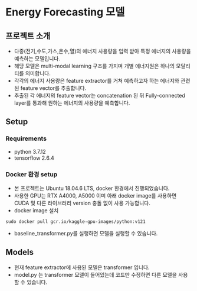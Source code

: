 # Energy Forecasting 모델
## 프로젝트 소개
* 다종(전기,수도,가스,온수,열)의 에너지 사용량을 입력 받아 특정 에너지의 사용량을 예측하는 모델입니다.
* 해당 모델은 multi-modal learning 구조를 가지며 개별 에너지원은 하나의 모달리티를 의미합니다.
* 각각의 에너지 사용량은 feature extractor를 거쳐 예측하고자 하는 에너지와 관련된 feature vector를 추출합니다.
* 추출된 각 에너지의 feature vector는 concatenation 된 뒤 Fully-connected layer를 통과해 원하는 에너지의 사용량을 예측합니다.

## Setup
### Requirements
* python 3.7.12
* tensorflow 2.6.4
### Docker 환경 setup
* 본 프로젝트는 Ubuntu 18.04.6 LTS, docker 환경에서 진행되었습니다.
* 사용한 GPU는 RTX A4000, A5000 이며 아래 docker image를 사용하면 CUDA  및 다른 라이브러리 version 충돌 없이 사용 가능합니다.
* docker image 설치
```
sudo docker pull gcr.io/kaggle-gpu-images/python:v121
```
* baseline_transformer.py를 실행하면 모델을 실행할 수 있습니다.

## Models 
* 현재 feature extractor에 사용된 모델은 transformer 입니다.
* model.py 는 transformer 모델이 들어있는데 코드만 수정하면 다른 모델을 사용할 수 있습니다.
